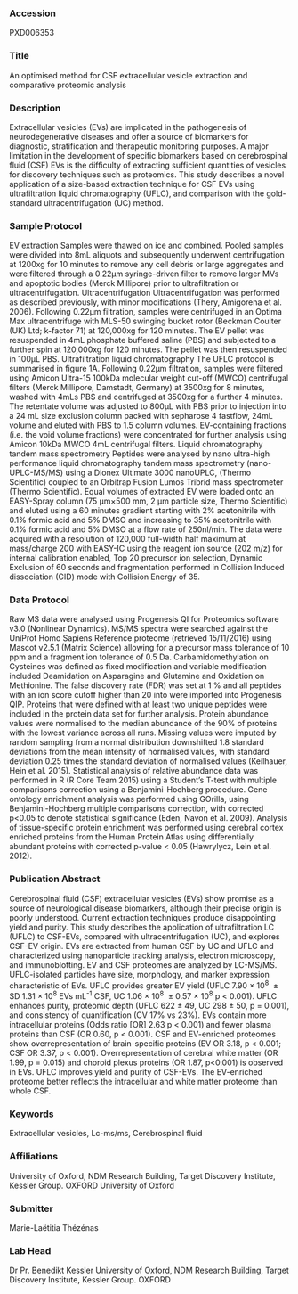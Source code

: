 ### Accession
PXD006353

### Title
An optimised method for CSF extracellular vesicle extraction and comparative proteomic analysis

### Description
Extracellular vesicles (EVs) are implicated in the pathogenesis of neurodegenerative diseases and offer a source of biomarkers for diagnostic, stratification and therapeutic monitoring purposes.  A major limitation in the development of specific biomarkers based on cerebrospinal fluid (CSF) EVs is the difficulty of extracting sufficient quantities of vesicles for discovery techniques such as proteomics.  This study describes a novel application of a size-based extraction technique for CSF EVs using ultrafiltration liquid chromatography (UFLC), and comparison with the gold-standard ultracentrifugation (UC) method.

### Sample Protocol
EV extraction  Samples were thawed on ice and combined.  Pooled samples were divided into 8mL aliquots and subsequently underwent centrifugation at 1200xg for 10 minutes to remove any cell debris or large aggregates and were filtered through a 0.22μm syringe-driven filter  to remove larger MVs and apoptotic bodies (Merck Millipore) prior to ultrafiltration or ultracentrifugation.  Ultracentrifugation  Ultracentrifugation was performed as described previously, with minor modifications (Thery, Amigorena et al. 2006).  Following 0.22μm filtration, samples were centrifuged in an Optima Max ultracentrifuge with MLS-50 swinging bucket rotor (Beckman Coulter (UK) Ltd; k-factor 71) at 120,000xg for 120 minutes.  The EV pellet was resuspended in 4mL phosphate buffered saline (PBS) and subjected to a further spin at 120,000xg for 120 minutes.  The pellet was then resuspended in 100μL PBS.  Ultrafiltration liquid chromatography  The UFLC protocol is summarised in figure 1A.  Following 0.22μm filtration, samples were filtered using Amicon Ultra-15 100kDa molecular weight cut-off (MWCO) centrifugal filters (Merck Millipore, Damstadt, Germany) at 3500xg for 8 minutes, washed with 4mLs PBS and centrifuged at 3500xg for a further 4 minutes.  The retentate volume was adjusted to 800μL with PBS prior to injection into a 24 mL size exclusion column packed with sepharose 4 fastflow, 24mL volume and eluted with PBS to 1.5 column volumes.  EV-containing fractions (i.e. the void volume fractions) were concentrated for further analysis using Amicon 10kDa MWCO 4mL centrifugal filters. Liquid chromatography tandem mass spectrometry  Peptides were analysed by nano ultra-high performance liquid chromatography tandem mass spectrometry (nano-UPLC-MS/MS) using a Dionex Ultimate 3000 nanoUPLC, (Thermo Scientific) coupled to an Orbitrap Fusion Lumos Tribrid mass spectrometer (Thermo Scientific).  Equal volumes of extracted EV were loaded onto an EASY-Spray column (75 μm×500 mm, 2 μm particle size, Thermo Scientific) and eluted using a 60 minutes gradient starting with 2% acetonitrile with 0.1% formic acid and 5% DMSO and increasing to 35% acetonitrile with 0.1% formic acid and 5% DMSO at a flow rate of 250nl/min. The data were acquired with a resolution of 120,000 full-width half maximum at mass/charge 200 with EASY-IC using the reagent ion source (202 m/z) for internal calibration enabled, Top 20 precursor ion selection, Dynamic Exclusion of 60 seconds and fragmentation performed in Collision Induced dissociation (CID) mode with Collision Energy of 35.

### Data Protocol
Raw MS data were analysed using Progenesis QI for Proteomics software v3.0 (Nonlinear Dynamics).  MS/MS spectra were searched against the UniProt Homo Sapiens Reference proteome (retrieved 15/11/2016) using Mascot v2.5.1 (Matrix Science) allowing for a precursor mass tolerance of 10 ppm and a fragment ion tolerance of 0.5 Da.  Carbamidomethylation on Cysteines was defined as fixed modification and variable modification included Deamidation on Asparagine and Glutamine and Oxidation on Methionine. The false discovery rate (FDR) was set at 1 % and all peptides with an ion score cutoff higher than 20 into were imported into Progenesis QIP. Proteins that were defined with at least two unique peptides were included in the protein data set for further analysis.  Protein abundance values were normalised to the median abundance of the 90% of proteins with the lowest variance across all runs.  Missing values were imputed by random sampling from a normal distribution downshifted 1.8 standard deviations from the mean intensity of normalised values, with standard deviation 0.25 times the standard deviation of normalised values (Keilhauer, Hein et al. 2015).  Statistical analysis of relative abundance data was performed in R (R Core Team 2015) using a Student’s T-test with multiple comparisons correction using a Benjamini-Hochberg procedure.   Gene ontology enrichment analysis was performed using GOrilla, using Benjamini-Hochberg multiple comparisons correction, with corrected p<0.05 to denote statistical significance (Eden, Navon et al. 2009).  Analysis of tissue-specific protein enrichment was performed using cerebral cortex enriched proteins from the Human Protein Atlas using differentially abundant proteins with corrected p-value < 0.05 (Hawrylycz, Lein et al. 2012).

### Publication Abstract
Cerebrospinal fluid (CSF) extracellular vesicles (EVs) show promise as a source of neurological disease biomarkers, although their precise origin is poorly understood. Current extraction techniques produce disappointing yield and purity. This study describes the application of ultrafiltration LC (UFLC) to CSF-EVs, compared with ultracentrifugation (UC), and explores CSF-EV origin. EVs are extracted from human CSF by UC and UFLC and characterized using nanoparticle tracking analysis, electron microscopy, and immunoblotting. EV and CSF proteomes are analyzed by LC-MS/MS. UFLC-isolated particles have size, morphology, and marker expression characteristic of EVs. UFLC provides greater EV yield (UFLC 7.90 &#xd7; 10<sup>8</sup> &#xa0;&#xb1; SD 1.31 &#xd7; 10<sup>8</sup> EVs&#xa0;mL<sup>-1</sup> CSF, UC 1.06 &#xd7; 10<sup>8</sup> &#xa0;&#xb1;&#xa0;0.57 &#xd7; 10<sup>8</sup> p&#xa0;&lt;&#xa0;0.001). UFLC enhances purity, proteomic depth (UFLC 622&#xa0;&#xb1;&#xa0;49, UC 298&#xa0;&#xb1;&#xa0;50, p&#xa0;=&#xa0;0.001), and consistency of quantification (CV 17% vs 23%). EVs contain more intracellular proteins (Odds ratio [OR] 2.63 p&#xa0;&lt;&#xa0;0.001) and fewer plasma proteins than CSF (OR 0.60, p&#xa0;&lt;&#xa0;0.001). CSF and EV-enriched proteomes show overrepresentation of brain-specific proteins (EV OR 3.18, p&#xa0;&lt;&#xa0;0.001; CSF OR 3.37, p&#xa0;&lt;&#xa0;0.001). Overrepresentation of cerebral white matter (OR 1.99, p = 0.015) and choroid plexus proteins (OR 1.87, p&lt;0.001) is observed in EVs. UFLC improves yield and purity of CSF-EVs. The EV-enriched proteome better reflects the intracellular and white matter proteome than whole CSF.

### Keywords
Extracellular vesicles, Lc-ms/ms, Cerebrospinal fluid

### Affiliations
University of Oxford, NDM Research Building, Target Discovery Institute, Kessler Group.   OXFORD
University of Oxford

### Submitter
Marie-Laëtitia Thézénas

### Lab Head
Dr Pr. Benedikt Kessler
University of Oxford, NDM Research Building, Target Discovery Institute, Kessler Group.   OXFORD


